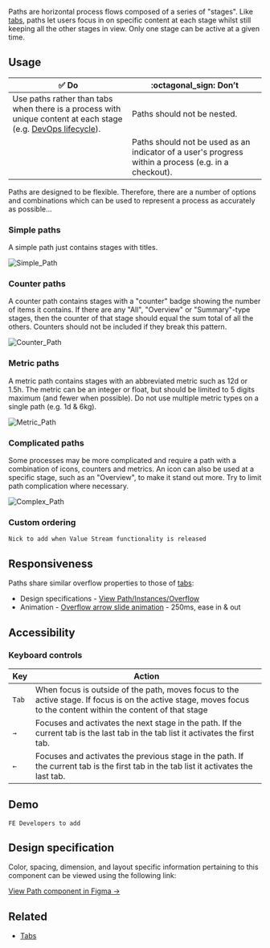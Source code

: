 
Paths are horizontal process flows composed of a series of "stages". Like [tabs](https://design.gitlab.com/components/tabs), paths let users focus in on specific content at each stage whilst still keeping all the other stages in view. Only one stage can be active at a given time.

## Usage
 
| :white_check_mark: Do | :octagonal_sign: Don’t |
|-----------------------|------------------------|
| Use paths rather than tabs when there is a process with unique content at each stage (e.g. [DevOps lifecycle](https://about.gitlab.com/stages-devops-lifecycle/)). | Paths should not be nested. |
|  | Paths should not be used as an indicator of a user's progress within a process (e.g. in a checkout). |

Paths are designed to be flexible. Therefore, there are a number of options and combinations which can be used to represent a process as accurately as possible...

### Simple paths

A simple path just contains stages with titles. 

![Simple_Path](/uploads/4f142654afcea4023e5f6e0a5c734454/Simple_Path.png)

### Counter paths

A counter path contains stages with a "counter" badge showing the number of items it contains. If there are any "All", "Overview" or "Summary"-type stages, then the counter of that stage should equal the sum total of all the others. Counters should not be included if they break this pattern.

![Counter_Path](/uploads/276005a0bb23e1db3bdb2865b997e98b/Counter_Path.png)

### Metric paths

A metric path contains stages with an abbreviated metric such as 12d or 1.5h. The metric can be an integer or float, but should be limited to 5 digits maximum (and fewer when possible). Do not use multiple metric types on a single path (e.g. 1d & 6kg). 

![Metric_Path](/uploads/9449caf8f01dbcca544f83a5b040536b/Metric_Path.png)

### Complicated paths

Some processes may be more complicated and require a path with a combination of icons, counters and metrics. An icon can also be used at a specific stage, such as an "Overview", to make it stand out more. Try to limit path complication where necessary.

![Complex_Path](/uploads/fb427bc6e9858716dfe8259a00945ae2/Complex_Path.png)

### Custom ordering

`Nick to add when Value Stream functionality is released`

## Responsiveness

Paths share similar overflow properties to those of [tabs](https://design.gitlab.com/components/tabs):
- Design specifications - [View Path/Instances/Overflow](https://www.figma.com/file/IPkJnV9JOR9pdywAE7coDn/Path?node-id=1%3A70)
- Animation - [Overflow arrow slide animation](https://www.figma.com/proto/IFjuIcRE3YiEdd1d2J7c6b/Value-Stream-Path-rough-exploration?node-id=4220%3A2&viewport=-948%2C-100%2C2.0932257175445557&scaling=min-zoom) - 250ms, ease in & out

## Accessibility

### Keyboard controls

| Key    | Action                                                                                                                                                                                                       |
|--------|--------------------------------------------------------------------------------------------------------------------------------------------------------------------------------------------------------------|
| `Tab`    | When focus is outside of the path, moves focus to the active stage. If focus is on the active stage, moves focus to the content within the content of that stage |
| `→`      | Focuses and activates the next stage in the path. If the current tab is the last tab in the tab list it activates the first tab. |
| `←`      | Focuses and activates the previous stage in the path. If the current tab is the first tab in the tab list it activates the last tab. |

## Demo

`FE Developers to add`

## Design specification

Color, spacing, dimension, and layout specific information pertaining to this component can be viewed using the following link:

[View Path component in Figma →](https://www.figma.com/file/IPkJnV9JOR9pdywAE7coDn/Path?node-id=1%3A70)

## Related

- [Tabs](https://design.gitlab.com/components/tabs)
